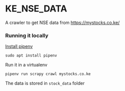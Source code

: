 # KE_NSE_DATA
A crawler to get NSE data from https://mystocks.co.ke/



### Running it locally



[Install pipenv](https://pypi.org/project/pipenv/)

```
sudo apt install pipenv
```


Run it in a virtualenv 

```
pipenv run scrapy crawl mystocks.co.ke
```

The data is stored in `stock_data` folder
